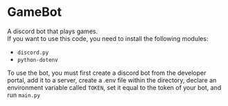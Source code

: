# GameBot
A discord bot that plays games.\
If you want to use this code, you need to install the following modules:
* `discord.py`
* `python-dotenv`

To use the bot, you must first create a discord bot from the developer portal, add it to a server, create a .env file within the directory, declare an environment variable called `TOKEN`, set it equal to the token of your bot, and run `main.py`